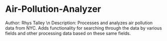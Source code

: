 # Air-Pollution-Analyzer
Author: Rhys Talley \n
Description: Processes and analyzes air pollution data from NYC. Adds functionality for searching through the data by various fields and other processing data based on these same fields.

